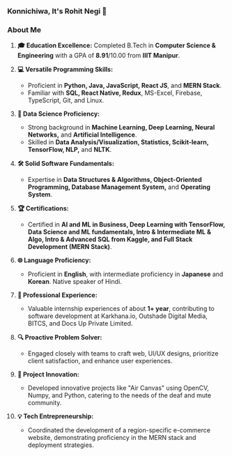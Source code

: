 ### Konnichiwa, It's Rohit Negi 👋

### About Me

1.  **🎓 Education Excellence:** Completed B.Tech in **Computer Science & Engineering** with a GPA of **8.91**/10.00 from **IIIT Manipur**.

2. **💻 Versatile Programming Skills:**
   - Proficient in **Python, Java, JavaScript, React JS**, and **MERN Stack**.
   - Familiar with **SQL, React Native, Redux**, MS-Excel, Firebase, TypeScript, Git, and Linux.

3. **🧠 Data Science Proficiency:**
   - Strong background in **Machine Learning, Deep Learning, Neural Networks,** and **Artificial Intelligence**.
   - Skilled in **Data Analysis/Visualization, Statistics, Scikit-learn, TensorFlow, NLP,** and **NLTK**.

4. **🛠️ Solid Software Fundamentals:**
   - Expertise in **Data Structures & Algorithms, Object-Oriented Programming, Database Management System,** and **Operating System**.

5. **🏆 Certifications:**
   - Certified in **AI and ML in Business, Deep Learning with TensorFlow, Data Science and ML fundamentals, Intro & Intermediate ML & Algo, Intro & Advanced SQL from Kaggle, and Full Stack Development (MERN Stack)**.

6. **🌐 Language Proficiency:**
   - Proficient in **English**, with intermediate proficiency in **Japanese** and **Korean**. Native speaker of Hindi.

7. **💼 Professional Experience:**
   - Valuable internship experiences of about **1+ year**, contributing to software development at Karkhana.io, Outshade Digital Media, BITCS, and Docs Up Private Limited.

8. **🔍 Proactive Problem Solver:**
   - Engaged closely with teams to craft web, UI/UX designs, prioritize client satisfaction, and enhance user experiences.

9. **🚀 Project Innovation:**
   - Developed innovative projects like "Air Canvas" using OpenCV, Numpy, and Python, catering to the needs of the deaf and mute community.

10. **💡 Tech Entrepreneurship:** 
    - Coordinated the development of a region-specific e-commerce website, demonstrating proficiency in the MERN stack and deployment strategies.
